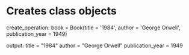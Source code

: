 # Creates class objects
create_operation: book = Book(title = '1984', author = 'George Orwell', publication_year = 1949)

output: title = "1984"
        author = "George Orwell"
        publication_year = 1949